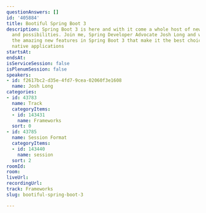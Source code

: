 ```yaml
---
questionAnswers: []
id: '405884'
title: Bootiful Spring Boot 3
description: Spring Boot 3 is here and with it come a whole host of new opportunities
  and possibilities. Join me, Spring Developer Advocate Josh Long and we'll look at
  the amazing new features in Spring Boot 3 that make it the best choice for cloud
  native applications
startsAt: 
endsAt: 
isServiceSession: false
isPlenumSession: false
speakers:
- id: f2617bc2-d35e-4fd7-9cea-02060f3e1608
  name: Josh Long
categories:
- id: 43783
  name: Track
  categoryItems:
  - id: 143431
    name: Frameworks
  sort: 0
- id: 43785
  name: Session Format
  categoryItems:
  - id: 143440
    name: session
  sort: 2
roomId: 
room: 
liveUrl: 
recordingUrl: 
track: Frameworks
slug: bootiful-spring-boot-3

---
```

